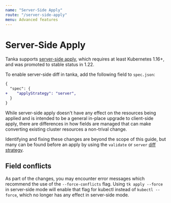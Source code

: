 ```yaml
---
name: "Server-Side Apply"
route: "/server-side-apply"
menu: Advanced features
---
```


# Server-Side Apply

Tanka supports
[server-side apply](https://kubernetes.io/docs/reference/using-api/server-side-apply/),
which requires at least Kubernetes 1.16+, and was promoted to stable status in 1.22.

To enable server-side diff in tanka, add the following field to `spec.json`:

```diff
{
  "spec": {
+    "applyStrategy": "server",
  }
}
```

While server-side apply doesn't have any effect on the resources being applied
and is intended to be a general in-place upgrade to client-side apply, there are
differences in how fields are managed that can make converting existing cluster
resources a non-trival change.

Identifying and fixing these changes are beyond the scope of this guide, but
many can be found before an apply by using the `validate` or `server`
[diff strategy](/diff-strategy).

## Field conflicts

As part of the changes, you may encounter error messages which
recommend the use of the `--force-conflicts` flag. Using `tk apply --force`
in server-side mode will enable that flag for kubectl instead of
`kubectl --force`, which no longer has any effect in server-side mode.
